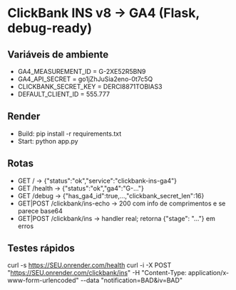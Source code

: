 # ClickBank INS v8 -> GA4 (Flask, debug-ready)

## Variáveis de ambiente
- GA4_MEASUREMENT_ID = G-2XE52R5BN9
- GA4_API_SECRET     = go1jZhJuSia2eno-0t7c5Q
- CLICKBANK_SECRET_KEY = DERCI8871TOBIAS3
- DEFAULT_CLIENT_ID  = 555.777

## Render
- Build:  pip install -r requirements.txt
- Start:  python app.py

## Rotas
- GET  /                    -> {"status":"ok","service":"clickbank-ins-ga4"}
- GET  /health              -> {"status":"ok","ga4":"G-..."}
- GET  /debug               -> {"has_ga4_id":true,...,"clickbank_secret_len":16}
- GET|POST /clickbank/ins-echo -> 200 com info de comprimentos e se parece base64
- GET|POST /clickbank/ins   -> handler real; retorna {"stage": "..."} em erros

## Testes rápidos
curl -s https://SEU.onrender.com/health
curl -i -X POST "https://SEU.onrender.com/clickbank/ins" -H "Content-Type: application/x-www-form-urlencoded" --data "notification=BAD&iv=BAD"
